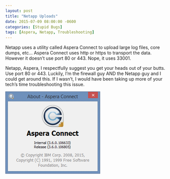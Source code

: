 ```yaml
---
layout: post
title: "Netapp Uploads"
date: 2015-07-09 08:00:00 -0600
categories: [Stupid Bugs]
tags: [Aspera, Netapp, Troubleshooting]
---
```


Netapp uses a utility called Aspera Connect to upload large log files, core dumps, etc… Aspera Connect uses http or https to transport the data. However it doesn’t use port 80 or 443. Nope, it uses 33001.

Netapp, Aspera, I respectfully suggest you get your heads out of your butts. Use port 80 or 443. Luckily, I’m the firewall guy AND the Netapp guy and I could get around this. If I wasn’t, I would have been taking up more of your tech’s time troubleshooting this issue.

![pic](/assets/2015/07/aspera_connect.png)
